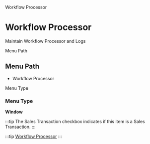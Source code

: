
Workflow Processor
# Workflow Processor


Maintain Workflow Processor and Logs

Menu Path
## Menu Path



- Workflow Processor

Menu Type
### Menu Type

**Window**

:::tip
The Sales Transaction checkbox indicates if this item is a Sales Transaction.
:::

:::tip
[Workflow Processor](functional-guide/window/window-workflow-processor.md)
:::